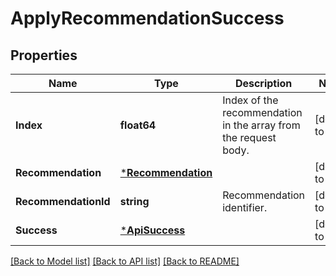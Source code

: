 # ApplyRecommendationSuccess

## Properties
Name | Type | Description | Notes
------------ | ------------- | ------------- | -------------
**Index** | **float64** | Index of the recommendation in the array from the request body. | [default to null]
**Recommendation** | [***Recommendation**](Recommendation.md) |  | [default to null]
**RecommendationId** | **string** | Recommendation identifier. | [default to null]
**Success** | [***ApiSuccess**](APISuccess.md) |  | [default to null]

[[Back to Model list]](../README.md#documentation-for-models) [[Back to API list]](../README.md#documentation-for-api-endpoints) [[Back to README]](../README.md)

